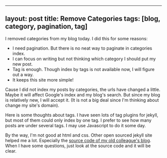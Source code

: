 
---
layout: post
title: Remove Categories
tags: [blog, category, pagination, tag]
---

I removed categories from my blog today. I did this for some reasons:

* I need pagination. But there is no neat way to paginate in categories index.
* I can focus on writing but not thinking which category I should put my new post.
* Tag is enough. Though index by tags is not available now, I will figure out a way.
* It keeps this site more simple!

Cause I did not index my posts by categories, the urls have changed a little. Maybe it will affect Google's index and my blog's search. But since my blog is relatively new, I will accept it. (It is not a big deal since I'm thinking about change my site's domain).

Here is some thoughts about tags. I have seen lots of tag plugins for jekyll, but most of them could only index by one tag. I prefer to see how many posts are under several tags. I may use Javascript to do it some day.

By the way, I'm not good at html and css. Other open sourced jekyll site helped me a lot. Especially the [source code of my old colleague's blog](https://github.com/shenfeng/shenfeng.me). When I have some questions, just look at the source code and it will be clear.
